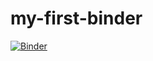 # my-first-binder

[![Binder](https://mybinder.org/badge_logo.svg)](https://mybinder.org/v2/gh/chelnv/my-first-binder/HEAD)
